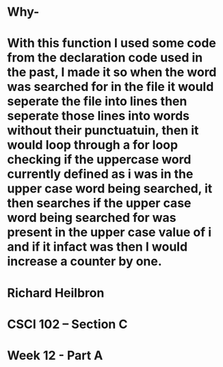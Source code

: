 # Why-
#   With this function I used some code from the declaration code used in the past, I made it so when the word was searched for in the file it would seperate the file into lines then seperate those lines into words without their punctuatuin, then it would loop through a for loop checking if the uppercase word currently defined as i was in the upper case word being searched, it then searches if the upper case word being searched for was present in the upper case value of i and if it infact was then I would increase a counter by one.
#   Richard Heilbron
#   CSCI 102 – Section C
#   Week 12 - Part A
